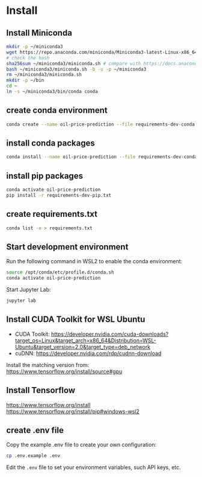 # Install
## Install Miniconda
````bash
mkdir -p ~/miniconda3
wget https://repo.anaconda.com/miniconda/Miniconda3-latest-Linux-x86_64.sh -O ~/miniconda3/miniconda.sh
# check the hash
sha256sum ~/miniconda3/miniconda.sh # compare with https://docs.anaconda.com/miniconda/
bash ~/miniconda3/miniconda.sh -b -u -p ~/miniconda3
rm ~/miniconda3/miniconda.sh
mkdir -p ~/bin
cd ~
ln -s ~/miniconda3/bin/conda conda
````

## create conda environment
````bash
conda create --name oil-price-prediction --file requirements-dev-conda.txt --channel default --channel conda-forge
````
## install conda packages
````bash
conda install --name oil-price-prediction --file requirements-dev-conda.txt --channel default --channel conda-forge
````
## install pip packages
````bash
conda activate oil-price-prediction
pip install -r requirements-dev-pip.txt
````

## create requirements.txt
````bash
conda list -e > requirements.txt
````

## Start development environment
Run the following command in WSL2 to enable the conda environment:
````bash
source /opt/conda/etc/profile.d/conda.sh
conda activate oil-price-prediction
````
Start Jupyter Lab:
````bash
jupyter lab
````

## Install CUDA Toolkit for WSL Ubuntu
* CUDA Toolkit: https://developer.nvidia.com/cuda-downloads?target_os=Linux&target_arch=x86_64&Distribution=WSL-Ubuntu&target_version=2.0&target_type=deb_network
* cuDNN: https://developer.nvidia.com/rdp/cudnn-download

Install the matching version from:
https://www.tensorflow.org/install/source#gpu

## Install Tensorflow
https://www.tensorflow.org/install
https://www.tensorflow.org/install/pip#windows-wsl2

## create .env file
Copy the example .env file to create your own configuration:
````bash
cp .env.example .env
````
Edit the `.env` file to set your environment variables, such API keys, etc.